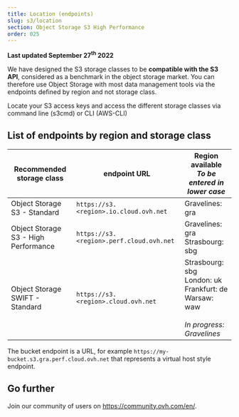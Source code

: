 ```yaml
---
title: Location (endpoints)
slug: s3/location
section: Object Storage S3 High Performance
order: 025
---
```


<style>
td:nth-of-type(2) {
  white-space:nowrap;
}
</style>

**Last updated September 27<sup>th</sup> 2022**

We have designed the S3 storage classes to be **compatible with the S3 API**, considered as a benchmark in the object storage market. You can therefore use Object Storage with most data management tools via the endpoints defined by region and not storage class.

Locate your S3 access keys and access the different storage classes via command line (s3cmd) or CLI (AWS-CLI)

## List of endpoints by region and storage class

| Recommended storage class | endpoint URL | Region available<br><b><i>To be entered in lower case</i></b> |
| ------ | ------ | ------ |
| Object Storage S3 - Standard | `https://s3.<region>.io.cloud.ovh.net` | Gravelines: gra |
| Object Storage S3 - High Performance |`https://s3.<region>.perf.cloud.ovh.net` | Gravelines: gra<br>Strasbourg: sbg |
| Object Storage SWIFT - Standard |`https://s3.<region>.cloud.ovh.net` | Strasbourg: sbg<br>London: uk<br>Frankfurt: de<br>Warsaw: waw<br><br><i>In progress: Gravelines</i> |

The bucket endpoint is a URL, for example `https://my-bucket.s3.gra.perf.cloud.ovh.net` that represents a virtual host style endpoint.

## Go further

Join our community of users on <https://community.ovh.com/en/>.
